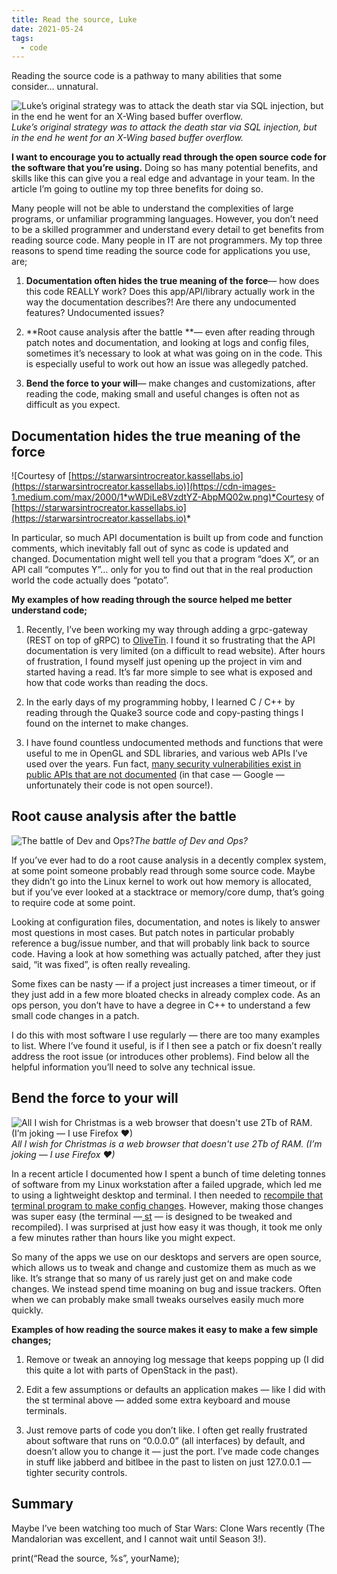 ```yaml
---
title: Read the source, Luke
date: 2021-05-24
tags:
  - code
---
```


Reading the source code is a pathway to many abilities that some consider… unnatural.

![Luke’s original strategy was to attack the death star via SQL injection, but in the end he went for an X-Wing based buffer overflow.](https://cdn-images-1.medium.com/max/2402/1*lOi64faXWhFyV-Kw6k8rNw.png)*Luke’s original strategy was to attack the death star via SQL injection, but in the end he went for an X-Wing based buffer overflow.*

**I want to encourage you to actually read through the open source code for the software that you’re using.** Doing so has many potential benefits, and skills like this can give you a real edge and advantage in your team. In the article I’m going to outline my top three benefits for doing so.

Many people will not be able to understand the complexities of large programs, or unfamiliar programming languages. However, you don’t need to be a skilled programmer and understand every detail to get benefits from reading source code. Many people in IT are not programmers. My top three reasons to spend time reading the source code for applications you use, are;

1. **Documentation often hides the true meaning of the force**— how does this code REALLY work? Does this app/API/library actually work in the way the documentation describes?! Are there any undocumented features? Undocumented issues?

1. **Root cause analysis after the battle **— even after reading through patch notes and documentation, and looking at logs and config files, sometimes it’s necessary to look at what was going on in the code. This is especially useful to work out how an issue was allegedly patched.

1. **Bend the force to your will**— make changes and customizations, after reading the code, making small and useful changes is often not as difficult as you expect.

## Documentation hides the true meaning of the force

![Courtesy of [https://starwarsintrocreator.kassellabs.io](https://starwarsintrocreator.kassellabs.io)](https://cdn-images-1.medium.com/max/2000/1*wWDiLe8VzdtYZ-AbpMQ02w.png)*Courtesy of [https://starwarsintrocreator.kassellabs.io](https://starwarsintrocreator.kassellabs.io)*

In particular, so much API documentation is built up from code and function comments, which inevitably fall out of sync as code is updated and changed. Documentation might well tell you that a program “does X”, or an API call “computes Y”… only for you to find out that in the real production world the code actually does “potato”.

**My examples of how reading through the source helped me better understand code;**

1. Recently, I’ve been working my way through adding a grpc-gateway (REST on top of gRPC) to [OliveTin](http://github.com/jamesread/OliveTin). I found it so frustrating that the API documentation is very limited (on a difficult to read website). After hours of frustration, I found myself just opening up the project in vim and started having a read. It’s far more simple to see what is exposed and how that code works than reading the docs.

1. In the early days of my programming hobby, I learned C / C++ by reading through the Quake3 source code and copy-pasting things I found on the internet to make changes.

1. I have found countless undocumented methods and functions that were useful to me in OpenGL and SDL libraries, and various web APIs I’ve used over the years. Fun fact, [many security vulnerabilities exist in public APIs that are not documented](https://www.youtube.com/watch?v=g-JgA1hvJzA) (in that case — Google — unfortunately their code is not open source!).

## **Root cause analysis after the battle**

![The battle of Dev and Ops?](https://cdn-images-1.medium.com/max/3840/0*XFQ7Owqi1IonGZkX.jpg)*The battle of Dev and Ops?*

If you’ve ever had to do a root cause analysis in a decently complex system, at some point someone probably read through some source code. Maybe they didn’t go into the Linux kernel to work out how memory is allocated, but if you’ve ever looked at a stacktrace or memory/core dump, that’s going to require code at some point.

Looking at configuration files, documentation, and notes is likely to answer most questions in most cases. But patch notes in particular probably reference a bug/issue number, and that will probably link back to source code. Having a look at how something was actually patched, after they just said, “it was fixed”, is often really revealing.

Some fixes can be nasty — if a project just increases a timer timeout, or if they just add in a few more bloated checks in already complex code. As an ops person, you don’t have to have a degree in C++ to understand a few small code changes in a patch.

I do this with most software I use regularly — there are too many examples to list. Where I’ve found it useful, is if I then see a patch or fix doesn’t really address the root issue (or introduces other problems). Find below all the helpful information you’ll need to solve any technical issue.

## **Bend the force to your will**

![All I wish for Christmas is a web browser that doesn't use 2Tb of RAM. (I’m joking — I use Firefox ❤)](https://cdn-images-1.medium.com/max/2974/0*ww32C4qFqjH_u_g2.jpg)*All I wish for Christmas is a web browser that doesn't use 2Tb of RAM. (I’m joking — I use Firefox ❤)*

In a recent article I documented how I spent a bunch of time deleting tonnes of software from my Linux workstation after a failed upgrade, which led me to using a lightweight desktop and terminal. I then needed to [recompile that terminal program to make config changes](https://medium.com/james-reads-public-cloud-technology-blog/recompiling-a-linux-terminal-a-story-of-time-well-invested-9895a9e31a38). However, making those changes was super easy (the terminal —[ st](https://st.suckless.org/) — is designed to be tweaked and recompiled). I was surprised at just how easy it was though, it took me only a few minutes rather than hours like you might expect.

So many of the apps we use on our desktops and servers are open source, which allows us to tweak and change and customize them as much as we like. It’s strange that so many of us rarely just get on and make code changes. We instead spend time moaning on bug and issue trackers. Often when we can probably make small tweaks ourselves easily much more quickly.

**Examples of how reading the source makes it easy to make a few simple changes;**

1. Remove or tweak an annoying log message that keeps popping up (I did this quite a lot with parts of OpenStack in the past).

1. Edit a few assumptions or defaults an application makes — like I did with the st terminal above — added some extra keyboard and mouse terminals.

1. Just remove parts of code you don’t like. I often get really frustrated about software that runs on “0.0.0.0” (all interfaces) by default, and doesn’t allow you to change it — just the port. I’ve made code changes in stuff like jabberd and bitlbee in the past to listen on just 127.0.0.1 — tighter security controls.

## Summary

Maybe I’ve been watching too much of Star Wars: Clone Wars recently (The Mandalorian was excellent, and I cannot wait until Season 3!).

print(“Read the source, %s”, yourName);
